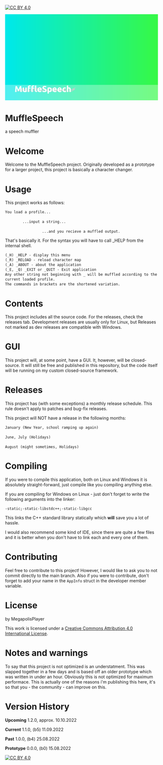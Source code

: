 [![CC BY 4.0][cc-by-shield]][cc-by]

![MuffleSpeech Background](https://raw.githubusercontent.com/MegapolisPlayer/MuffleSpeech/main/background1MS.png)

# MuffleSpeech
a speech muffler

# Welcome
Welcome to the MuffleSpeech project.
Originally developed as a prototype for a larger project, this project is basically a character changer.

# Usage
This project works as follows:

    You load a profile...

            ...input a string...
           
                     ...and you recieve a muffled output.
                    
That's basically it. For the syntax you will have to call _HELP from the internal shell.

    (_H) _HELP - display this menu
    (_R) _RELOAD - reload character map
    (_A) _ABOUT - about the application
    (_E, _Q) _EXIT or _QUIT - Exit application
	Any other string not beginning with _ will be muffled according to the current loaded profile.
	The commands in brackets are the shortened variation.

# Contents
This project includes all the source code. For the releases, check the releases tab. Development releases are usually only for Linux, but Releases not marked as dev releases are compatible with Windows.

# GUI
This project will, at some point, have a GUI. It, however, will be closed-source. It will still be free and published in this repository, but the code itself will be running on my custom closed-source framework.

# Releases
This project has (with some exceptions) a monthly release schedule. This rule doesn't apply to patches and bug-fix releases.

This project will NOT have a release in the following months:

	January (New Year, school ramping up again)
	
	June, July (Holidays)
	
	August (might sometimes, Holidays)

# Compiling
If you were to compile this application, both on Linux and Windows it is absolutely straight-forward, just compile like you compiling anything else.

If you are compiling for Windows on Linux - just don't forget to write the following arguments into the linker:

    -static;-static-libstdc++;-static-libgcc
    
This links the C++ standard library statically which **will** save you a lot of hassle.

I would also recommend some kind of IDE, since there are quite a few files and it is better when you don't have to link each and every one of them.

# Contributing
Feel free to contribute to this project! However, I would like to ask you to not commit directly to the main branch. Also if you were to contribute, don't forget to add your name in the `AppInfo` struct in the developer member variable.

# License
by MegapolisPlayer

This work is licensed under a
[Creative Commons Attribution 4.0 International License][cc-by].

# Notes and warnings
To say that this project is not optimized is an understatment. This was slapped together in a few days and is based off an older prototype which was written in under an hour. Obviously this is not optimized for maximum performace. This is actually one of the reasons i'm publishing this here, it's so that you - the community - can improve on this.

# Version History

**Upcoming**  1.2.0, approx. 10.10.2022

**Current**   1.1.0, (b5)    11.09.2022

**Past**      1.0.0, (b4)    25.08.2022

**Prototype** 0.0.0, (b0)    15.08.2022	

[![CC BY 4.0][cc-by-image]][cc-by]

[cc-by]: http://creativecommons.org/licenses/by/4.0/
[cc-by-image]: https://i.creativecommons.org/l/by/4.0/88x31.png
[cc-by-shield]: https://img.shields.io/badge/License-CC%20BY%204.0-lightgrey.svg
